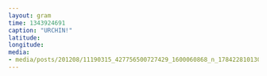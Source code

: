 ```yaml
---
layout: gram
time: 1343924691
caption: "URCHIN!"
latitude: 
longitude: 
media:
- media/posts/201208/11190315_427756500727429_1600060868_n_17842281013000351.jpg
---
```

